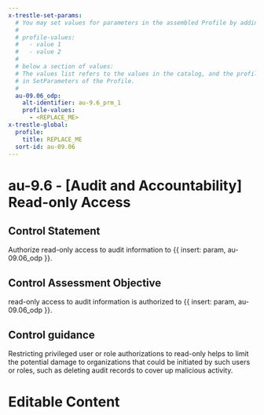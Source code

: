 ```yaml
---
x-trestle-set-params:
  # You may set values for parameters in the assembled Profile by adding
  #
  # profile-values:
  #   - value 1
  #   - value 2
  #
  # below a section of values:
  # The values list refers to the values in the catalog, and the profile-values represent values
  # in SetParameters of the Profile.
  #
  au-09.06_odp:
    alt-identifier: au-9.6_prm_1
    profile-values:
      - <REPLACE_ME>
x-trestle-global:
  profile:
    title: REPLACE_ME
  sort-id: au-09.06
---
```


# au-9.6 - \[Audit and Accountability\] Read-only Access

## Control Statement

Authorize read-only access to audit information to {{ insert: param, au-09.06_odp }}.

## Control Assessment Objective

read-only access to audit information is authorized to {{ insert: param, au-09.06_odp }}.

## Control guidance

Restricting privileged user or role authorizations to read-only helps to limit the potential damage to organizations that could be initiated by such users or roles, such as deleting audit records to cover up malicious activity.

# Editable Content

<!-- Make additions and edits below -->
<!-- The above represents the contents of the control as received by the profile, prior to additions. -->
<!-- If the profile makes additions to the control, they will appear below. -->
<!-- The above markdown may not be edited but you may edit the content below, and/or introduce new additions to be made by the profile. -->
<!-- If there is a yaml header at the top, parameter values may be edited. Use --set-parameters to incorporate the changes during assembly. -->
<!-- The content here will then replace what is in the profile for this control, after running profile-assemble. -->
<!-- The current profile has no added parts for this control, but you may add new ones here. -->
<!-- Each addition must have a heading either of the form ## Control my_addition_name -->
<!-- or ## Part a. (where the a. refers to one of the control statement labels.) -->
<!-- "## Control" parts are new parts added after the statement part. -->
<!-- "## Part" parts are new parts added into the top-level statement part with that label. -->
<!-- Subparts may be added with nested hash levels of the form ### My Subpart Name -->
<!-- underneath the parent ## Control or ## Part being added -->
<!-- See https://ibm.github.io/compliance-trestle/tutorials/ssp_profile_catalog_authoring/ssp_profile_catalog_authoring for guidance. -->
